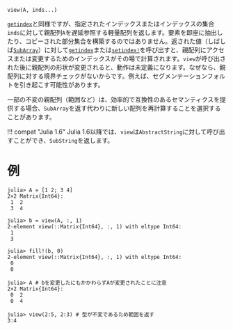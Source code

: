 ```
view(A, inds...)
```

[`getindex`](@ref)と同様ですが、指定されたインデックスまたはインデックスの集合`inds`に対して親配列`A`を遅延参照する軽量配列を返します。要素を即座に抽出したり、コピーされた部分集合を構築するのではありません。返された値（しばしば[`SubArray`](@ref)）に対して[`getindex`](@ref)または[`setindex!`](@ref)を呼び出すと、親配列にアクセスまたは変更するためのインデックスがその場で計算されます。`view`が呼び出された後に親配列の形状が変更されると、動作は未定義になります。なぜなら、親配列に対する境界チェックがないからです。例えば、セグメンテーションフォルトを引き起こす可能性があります。

一部の不変の親配列（範囲など）は、効率的で互換性のあるセマンティクスを提供する場合、`SubArray`を返す代わりに新しい配列を再計算することを選択することがあります。

!!! compat "Julia 1.6"
    Julia 1.6以降では、`view`は`AbstractString`に対して呼び出すことができ、`SubString`を返します。


# 例

```jldoctest
julia> A = [1 2; 3 4]
2×2 Matrix{Int64}:
 1  2
 3  4

julia> b = view(A, :, 1)
2-element view(::Matrix{Int64}, :, 1) with eltype Int64:
 1
 3

julia> fill!(b, 0)
2-element view(::Matrix{Int64}, :, 1) with eltype Int64:
 0
 0

julia> A # bを変更したにもかかわらずAが変更されたことに注意
2×2 Matrix{Int64}:
 0  2
 0  4

julia> view(2:5, 2:3) # 型が不変であるため範囲を返す
3:4
```
